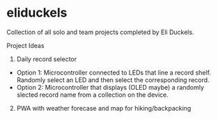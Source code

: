 # eliduckels
Collection of all solo and team projects completed by Eli Duckels.

Project Ideas
1. Daily record selector
  - Option 1: Microcontroller connected to LEDs that line a record shelf. Randomly select an LED and then select the corresponding record.
  - Option 2: Microcontroller that displays (OLED maybe) a randomly slected record name from a collection on the device.

2. PWA with weather forecase and map for hiking/backpacking
